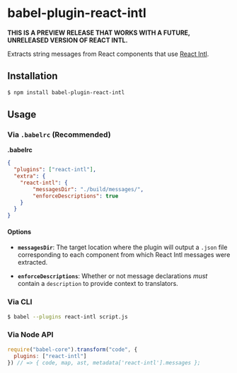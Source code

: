 # babel-plugin-react-intl

**THIS IS A PREVIEW RELEASE THAT WORKS WITH A FUTURE, UNRELEASED VERSION OF REACT INTL.**

Extracts string messages from React components that use [React Intl][].

## Installation

```sh
$ npm install babel-plugin-react-intl
```

## Usage

### Via `.babelrc` (Recommended)

**.babelrc**

```json
{
  "plugins": ["react-intl"],
  "extra": {
    "react-intl": {
        "messagesDir": "./build/messages/",
        "enforceDescriptions": true
    }
  }
}
```

#### Options

- **`messagesDir`**: The target location where the plugin will output a `.json` file corresponding to each component from which React Intl messages were extracted.

- **`enforceDescriptions`**: Whether or not message declarations _must_ contain a `description` to provide context to translators.

### Via CLI

```sh
$ babel --plugins react-intl script.js
```

### Via Node API

```javascript
require("babel-core").transform("code", {
  plugins: ["react-intl"]
}) // => { code, map, ast, metadata['react-intl'].messages };
```


[React Intl]: http://formatjs.io/react/

